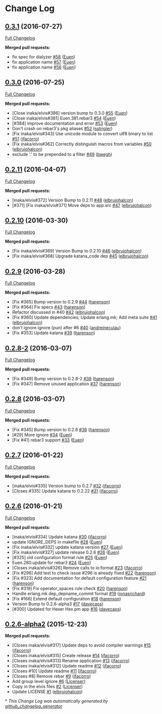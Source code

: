 # Change Log

## [0.3.1](https://github.com/inaka/elvis_core/tree/0.3.1) (2016-07-27)
[Full Changelog](https://github.com/inaka/elvis_core/compare/0.3.0...0.3.1)

**Merged pull requests:**

- fix spec for dialyzer [\#58](https://github.com/inaka/elvis_core/pull/58) ([Euen](https://github.com/Euen))
- fix application name [\#57](https://github.com/inaka/elvis_core/pull/57) ([Euen](https://github.com/Euen))
- fix application name [\#56](https://github.com/inaka/elvis_core/pull/56) ([Euen](https://github.com/Euen))

## [0.3.0](https://github.com/inaka/elvis_core/tree/0.3.0) (2016-07-25)
[Full Changelog](https://github.com/inaka/elvis_core/compare/0.2.11...0.3.0)

**Merged pull requests:**

- \[Close inaka/elvis\#386\] version bump to 0.3.0 [\#55](https://github.com/inaka/elvis_core/pull/55) ([Euen](https://github.com/Euen))
- \[Close inaka/elvis\#381\] Euen.381.rebar3 [\#54](https://github.com/inaka/elvis_core/pull/54) ([Euen](https://github.com/Euen))
- \[\#384\] improve documentation and error [\#53](https://github.com/inaka/elvis_core/pull/53) ([Euen](https://github.com/Euen))
- Don't crash on rebar3's pkg aliases [\#52](https://github.com/inaka/elvis_core/pull/52) ([sstrigler](https://github.com/sstrigler))
- \[Fix inaka/elvis\#343\] Use unicode module to convert utf8 binary to list [\#51](https://github.com/inaka/elvis_core/pull/51) ([jfacorro](https://github.com/jfacorro))
- \[Fix inaka/elvis\#362\] Correctly distinguish macros from variables [\#50](https://github.com/inaka/elvis_core/pull/50) ([elbrujohalcon](https://github.com/elbrujohalcon))
- exclude '.' to be prepended to a filter [\#49](https://github.com/inaka/elvis_core/pull/49) ([bwegh](https://github.com/bwegh))

## [0.2.11](https://github.com/inaka/elvis_core/tree/0.2.11) (2016-04-07)
[Full Changelog](https://github.com/inaka/elvis_core/compare/0.2.10...0.2.11)

**Merged pull requests:**

- \[inaka/elvis\#372\] Version Bump to 0.2.11 [\#48](https://github.com/inaka/elvis_core/pull/48) ([elbrujohalcon](https://github.com/elbrujohalcon))
- \[\#371\] \[Fix inaka/elvis\#371\] Move deps to app.src [\#47](https://github.com/inaka/elvis_core/pull/47) ([elbrujohalcon](https://github.com/elbrujohalcon))

## [0.2.10](https://github.com/inaka/elvis_core/tree/0.2.10) (2016-03-30)
[Full Changelog](https://github.com/inaka/elvis_core/compare/0.2.9...0.2.10)

**Merged pull requests:**

- \[Fix inaka/elvis\#369\] Version Bump to 0.2.10 [\#46](https://github.com/inaka/elvis_core/pull/46) ([elbrujohalcon](https://github.com/elbrujohalcon))
- \[Fix inaka/elvis\#368\] Upgrade katana\_code dep [\#45](https://github.com/inaka/elvis_core/pull/45) ([elbrujohalcon](https://github.com/elbrujohalcon))

## [0.2.9](https://github.com/inaka/elvis_core/tree/0.2.9) (2016-03-28)
[Full Changelog](https://github.com/inaka/elvis_core/compare/0.2.8-2...0.2.9)

**Merged pull requests:**

- \[Fix \#365\] Bump version to 0.2.9 [\#44](https://github.com/inaka/elvis_core/pull/44) ([harenson](https://github.com/harenson))
- \[Fix \#364\] Fix specs [\#43](https://github.com/inaka/elvis_core/pull/43) ([harenson](https://github.com/harenson))
- Refactor discussed in \#40 [\#42](https://github.com/inaka/elvis_core/pull/42) ([elbrujohalcon](https://github.com/elbrujohalcon))
- \[Fix \#360\] Update dependencies; Update erlang.mk; Add meta suite [\#41](https://github.com/inaka/elvis_core/pull/41) ([elbrujohalcon](https://github.com/elbrujohalcon))
- don't ignore ignore \(pun\) after \#6 [\#40](https://github.com/inaka/elvis_core/pull/40) ([andreineculau](https://github.com/andreineculau))
- \[Fix \#353\] Update katana [\#39](https://github.com/inaka/elvis_core/pull/39) ([harenson](https://github.com/harenson))

## [0.2.8-2](https://github.com/inaka/elvis_core/tree/0.2.8-2) (2016-03-07)
[Full Changelog](https://github.com/inaka/elvis_core/compare/0.2.8...0.2.8-2)

**Merged pull requests:**

- \[Fix \#349\] Bump version to 0.2.8-2 [\#38](https://github.com/inaka/elvis_core/pull/38) ([harenson](https://github.com/harenson))
- \[Fix \#347\] Remove unused application [\#37](https://github.com/inaka/elvis_core/pull/37) ([harenson](https://github.com/harenson))

## [0.2.8](https://github.com/inaka/elvis_core/tree/0.2.8) (2016-03-07)
[Full Changelog](https://github.com/inaka/elvis_core/compare/0.2.7...0.2.8)

**Merged pull requests:**

- \[Fix \#345\] Bump version to 0.2.8 [\#36](https://github.com/inaka/elvis_core/pull/36) ([harenson](https://github.com/harenson))
- \[\#29\] More ignore [\#34](https://github.com/inaka/elvis_core/pull/34) ([Euen](https://github.com/Euen))
- \[Fix \#41\] rebar3 support [\#33](https://github.com/inaka/elvis_core/pull/33) ([Euen](https://github.com/Euen))

## [0.2.7](https://github.com/inaka/elvis_core/tree/0.2.7) (2016-01-22)
[Full Changelog](https://github.com/inaka/elvis_core/compare/0.2.6...0.2.7)

**Merged pull requests:**

- \[inaka/elvis\#335\] Version bump to 0.2.7 [\#32](https://github.com/inaka/elvis_core/pull/32) ([jfacorro](https://github.com/jfacorro))
- \[Closes \#335\] Update katana to 0.2.22 [\#31](https://github.com/inaka/elvis_core/pull/31) ([jfacorro](https://github.com/jfacorro))

## [0.2.6](https://github.com/inaka/elvis_core/tree/0.2.6) (2016-01-21)
[Full Changelog](https://github.com/inaka/elvis_core/compare/0.2.6-alpha2...0.2.6)

**Merged pull requests:**

- \[inaka/elvis\#334\] Update katana [\#30](https://github.com/inaka/elvis_core/pull/30) ([jfacorro](https://github.com/jfacorro))
- update IGNORE\_DEPS in makefile [\#28](https://github.com/inaka/elvis_core/pull/28) ([Euen](https://github.com/Euen))
- \[Fix inaka/elvis\#332\] update katana version [\#27](https://github.com/inaka/elvis_core/pull/27) ([Euen](https://github.com/Euen))
- \[Fix inaka/elvis\#327\] update release 0.2.6 [\#26](https://github.com/inaka/elvis_core/pull/26) ([Euen](https://github.com/Euen))
- \[\#325\] old configuration format rule [\#25](https://github.com/inaka/elvis_core/pull/25) ([Euen](https://github.com/Euen))
- Euen.280.update for rebar3 [\#24](https://github.com/inaka/elvis_core/pull/24) ([Euen](https://github.com/Euen))
- \[Closes inaka/elvis\#326\] Remove calls to io:format [\#23](https://github.com/inaka/elvis_core/pull/23) ([jfacorro](https://github.com/jfacorro))
- \[Fix \#296\] Add test to check issue \#296 is already fixed [\#22](https://github.com/inaka/elvis_core/pull/22) ([harenson](https://github.com/harenson))
- \[Fix \#323\] Add documentation for default configuration feature [\#21](https://github.com/inaka/elvis_core/pull/21) ([harenson](https://github.com/harenson))
- \[Fix \#319\] Fix operator\_spaces rule check [\#20](https://github.com/inaka/elvis_core/pull/20) ([harenson](https://github.com/harenson))
- Handle erlang.mk dep\_depname\_commit format [\#19](https://github.com/inaka/elvis_core/pull/19) ([jonasrichard](https://github.com/jonasrichard))
- \[Fix \#166\] Extend default configuration [\#18](https://github.com/inaka/elvis_core/pull/18) ([harenson](https://github.com/harenson))
- Version Bump to 0.2.6-alpha3 [\#17](https://github.com/inaka/elvis_core/pull/17) ([davecaos](https://github.com/davecaos))
- \[\#300\] Updated for Hexer Hex.pm app [\#16](https://github.com/inaka/elvis_core/pull/16) ([davecaos](https://github.com/davecaos))

## [0.2.6-alpha2](https://github.com/inaka/elvis_core/tree/0.2.6-alpha2) (2015-12-23)
**Merged pull requests:**

- \[Closes inaka/elvis\#317\] Update deps to avoid compiler warnings [\#15](https://github.com/inaka/elvis_core/pull/15) ([jfacorro](https://github.com/jfacorro))
- \[Closes inaka/elvis\#315\] Create release [\#14](https://github.com/inaka/elvis_core/pull/14) ([jfacorro](https://github.com/jfacorro))
- \[Closes inaka/elvis\#313\] Rename application [\#13](https://github.com/inaka/elvis_core/pull/13) ([jfacorro](https://github.com/jfacorro))
- \[Closes inaka/elvis\#312\] Update readme [\#12](https://github.com/inaka/elvis_core/pull/12) ([jfacorro](https://github.com/jfacorro))
- \[Closes \#10\] Update readme [\#11](https://github.com/inaka/elvis_core/pull/11) ([jfacorro](https://github.com/jfacorro))
- \[Closes \#8\] Remove rebar [\#9](https://github.com/inaka/elvis_core/pull/9) ([jfacorro](https://github.com/jfacorro))
- Add group level ignore [\#6](https://github.com/inaka/elvis_core/pull/6) ([Licenser](https://github.com/Licenser))
- Copy in the elvis files [\#2](https://github.com/inaka/elvis_core/pull/2) ([Licenser](https://github.com/Licenser))
- Update LICENSE [\#1](https://github.com/inaka/elvis_core/pull/1) ([elbrujohalcon](https://github.com/elbrujohalcon))



\* *This Change Log was automatically generated by [github_changelog_generator](https://github.com/skywinder/Github-Changelog-Generator)*